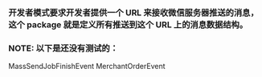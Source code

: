 ### 开发者模式要求开发者提供一个 URL 来接收微信服务器推送的消息，这个 package 就是定义所有推送到这个 URL 上的消息数据结构。

### NOTE: 以下是还没有测试的：

MassSendJobFinishEvent
MerchantOrderEvent